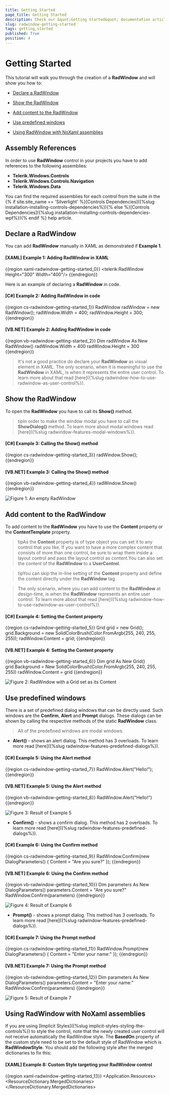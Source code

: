 ```yaml
---
title: Getting Started
page_title: Getting Started
description: Check our &quot;Getting Started&quot; documentation article for the RadWindow {{ site.framework_name }} control.
slug: radwindow-getting-started
tags: getting,started
published: True
position: 4
---
```


# Getting Started

This tutorial will walk you through the creation of a __RadWindow__ and will show you how to:

* [Declare a RadWindow](#declare-a-radwindow)

* [Show the RadWindow](#show-the-radwindow)

* [Add content to the RadWindow](#add-content-to-the-radwindow)

* [Use predefined windows](#use-predefined-windows)

* [Using RadWindow with NoXaml assemblies](#using-radwindow-with-noxaml-assemblies)

## Assembly References

In order to use __RadWindow__ control in your projects you have to add references to the following assemblies:
* __Telerik.Windows.Controls__
* __Telerik.Windows.Controls.Navigation__
* __Telerik.Windows.Data__

You can find the required assemblies for each control from the suite in the {% if site.site_name == 'Silverlight' %}[Controls Dependencies]({%slug installation-installing-controls-dependencies%}){% else %}[Controls Dependencies]({%slug installation-installing-controls-dependencies-wpf%}){% endif %} help article.

## Declare a RadWindow

You can add __RadWindow__ manually in XAML as demonstrated if __Example 1__.

#### __[XAML] Example 1: Adding RadWindow in XAML__

{{region xaml-radwindow-getting-started_0}}
	<telerik:RadWindow Height="300" Width="400"/>
{{endregion}}

Here is an example of declaring a __RadWindow__ in code.

#### __[C#] Example 2: Adding RadWindow in code__

{{region cs-radwindow-getting-started_1}}
	RadWindow radWindow = new RadWindow();
	radWindow.Width = 400;
	radWindow.Height = 300;
{{endregion}}

#### __[VB.NET] Example 2: Adding RadWindow in code__

{{region vb-radwindow-getting-started_2}}
	Dim radWindow As New RadWindow()
	radWindow.Width = 400
	radWindow.Height = 300
{{endregion}}

>It's not a good practice do declare your __RadWindow__ as visual element in XAML. The only scenario, when it is meaningful to use the __RadWindow__ in XAML, is when it represents the entire user control. To learn more about that read [here]({%slug radwindow-how-to-use-radwindow-as-user-control%}).

## Show the RadWindow

To open the __RadWindow__ you have to call its __Show()__ method.

>tipIn order to make the window modal you have to call the __ShowDialog()__ method. To learn more about modal windows read [here]({%slug radwindow-features-modal-windows%}).

#### __[C#] Example 3: Calling the Show() method__

{{region cs-radwindow-getting-started_3}}
	radWindow.Show();
{{endregion}}

#### __[VB.NET] Example 3: Calling the Show() method__

{{region vb-radwindow-getting-started_4}}
	radWindow.Show()
{{endregion}}

![Figure 1: An empty RadWindow](images/RadWindow_GettingStarted_01.png)

## Add content to the RadWindow

To add content to the __RadWindow__ you have to use the __Content__ property or the __ContentTemplate__ property.

>tipAs the __Content__ property is of type object you can set it to any control that you like. If you want to have a more complex content that consists of more than one control, be sure to wrap them inside a layout control and pass the layout control as content.You can also set the content of the __RadWindow__ to a __UserControl__.

>tipYou can skip the in-line setting of the __Content__ property and define the content directly under the __RadWindow__ tag.

>The only scenario, where you can add content to the __RadWindow__ at design-time, is when the __RadWindow__ represents an entire user control. To learn more about that read [here]({%slug radwindow-how-to-use-radwindow-as-user-control%}).

#### __[C#] Example 4: Setting the Content property__

{{region cs-radwindow-getting-started_5}}
	Grid grid = new Grid();
	grid.Background = new SolidColorBrush(Color.FromArgb(255, 240, 255, 255));
	radWindow.Content = grid;
{{endregion}}

#### __[VB.NET] Example 4: Setting the Content property__

{{region vb-radwindow-getting-started_6}}
	Dim grid As New Grid()
	grid.Background = New SolidColorBrush(Color.FromArgb(255, 240, 255, 255))
	radWindow.Content = grid
{{endregion}}

![Figure 2: RadWindow with a Grid set as its Content](images/RadWindow_GettingStarted_02.png)

## Use predefined windows

There is a set of predefined dialog windows that can be directly used. Such windows are the __Confirm__, __Alert__ and __Prompt__ dialogs. These dialogs can be shown by calling the respective methods of the static __RadWindow__ class.

>All of the predefined windows are modal windows.

* __Alert()__ - shows an alert dialog. This method has 3 overloads. To learn more read [here]({%slug radwindow-features-predefined-dialogs%}).

#### __[C#] Example 5: Using the Alert method__

{{region cs-radwindow-getting-started_7}}
	RadWindow.Alert("Hello!");
{{endregion}}

#### __[VB.NET] Example 5: Using the Alert method__

{{region vb-radwindow-getting-started_8}}
	RadWindow.Alert("Hello!")
{{endregion}}

![Figure 3: Result of Example 5](images/RadWindow_GettingStarted_03.png)

* __Confirm()__ - shows a confirm dialog. This method has 2 overloads. To learn more read [here]({%slug radwindow-features-predefined-dialogs%}).

#### __[C#] Example 6: Using the Confirm method__

{{region cs-radwindow-getting-started_9}}
	RadWindow.Confirm(new DialogParameters()
	{
	    Content = "Are you sure?"
	});
{{endregion}}

#### __[VB.NET] Example 6: Using the Confirm method__

{{region vb-radwindow-getting-started_10}}
	Dim parameters As New DialogParameters()
	parameters.Content = "Are you sure?"
	RadWindow.Confirm(parameters)
{{endregion}}

![Figure 4: Result of Example 6](images/RadWindow_GettingStarted_04.png)

* __Prompt()__ - shows a prompt dialog. This method has 3 overloads. To learn more read [here]({%slug radwindow-features-predefined-dialogs%}).

#### __[C#] Example 7: Using the Prompt method__

{{region cs-radwindow-getting-started_11}}
	RadWindow.Prompt(new DialogParameters()
	{
	    Content = "Enter your name:"
	});
{{endregion}}

#### __[VB.NET] Example 7: Using the Prompt method__

{{region vb-radwindow-getting-started_12}}
	Dim parameters As New DialogParameters()
	parameters.Content = "Enter your name:"
	RadWindow.Confirm(parameters)
{{endregion}}

![Figure 5: Result of Example 7](images/RadWindow_GettingStarted_05.png)

## Using RadWindow with NoXaml assemblies

If you are using [Implicit Styles]({%slug implicit-styles-styling-the-controls%}) to style the control, note that the newly created user control will not receive automatically the RadWindow style. The __BasedOn__ property of the custom style need to be set to the default style of RadWindow which is __RadWindowStyle__. You should add the following style after the merged dictionaries to fix this:

#### __[XAML] Example 8: Custom Style targeting your RadWindow control__  
{{region xaml-radwindow-getting-started_13}}
	<Application.Resources>
	    <ResourceDictionary>
	        <ResourceDictionary.MergedDictionaries>
	            <ResourceDictionary Source="Themes/System.Windows.xaml" />
	            <ResourceDictionary Source="Themes/Telerik.Windows.Controls.xaml" />
	            <ResourceDictionary Source="Themes/Telerik.Windows.Controls.Navigation.xaml" />
	        </ResourceDictionary.MergedDictionaries>
	        <Style TargetType="local:RadWindowControl" BasedOn="{StaticResource RadWindowStyle}" />
	    </ResourceDictionary>
	</Application.Resources>
{{endregion}}

## See Also  
 * [Visual Structure]({%slug radwindow-visual-structure%})
 * [Predefined Dialogs]({%slug radwindow-features-predefined-dialogs%})
 * [RadWindowManager]({%slug radwindow-features-radiwindowmanager%})
 * [Events]({%slug radwindow-events-overview%})
